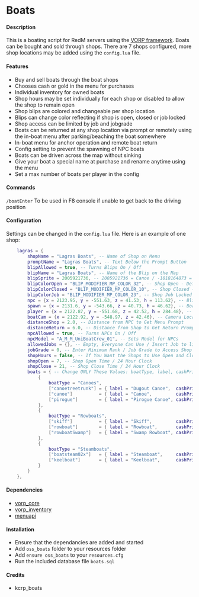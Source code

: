 # Boats

#### Description
This is a boating script for RedM servers using the [VORP framework](https://github.com/VORPCORE). Boats can be bought and sold through shops. There are 7 shops configured, more shop locations may be added using the `config.lua` file.

#### Features
- Buy and sell boats through the boat shops
- Chooses cash or gold in the menu for purchases
- Individual inventory for owned boats
- Shop hours may be set individually for each shop or disabled to allow the shop to remain open
- Shop blips are colored and changeable per shop location
- Blips can change color reflecting if shop is open, closed or job locked
- Shop access can be limited by job and jobgrade
- Boats can be returned at any shop location via prompt or remotely using the in-boat menu after parking/beaching the boat somewhere
- In-boat menu for anchor operation and remote boat return
- Config setting to prevent the spawning of NPC boats
- Boats can be driven across the map without sinking
- Give your boat a special name at purchase and rename anytime using the menu
- Set a max number of boats per player in the config

#### Commands
`/boatEnter` To be used in F8 console if unable to get back to the driving position

#### Configuration
Settings can be changed in the `config.lua` file. Here is an example of one shop:
```lua
    lagras = {
        shopName = "Lagras Boats", -- Name of Shop on Menu
        promptName = "Lagras Boats", -- Text Below the Prompt Button
        blipAllowed = true, -- Turns Blips On / Off
        blipName = "Lagras Boats", -- Name of the Blip on the Map
        blipSprite = 2005921736, -- 2005921736 = Canoe / -1018164873 = Tugboat
        blipColorOpen = "BLIP_MODIFIER_MP_COLOR_32", -- Shop Open - Default: White - Blip Colors Shown Below
        blipColorClosed = "BLIP_MODIFIER_MP_COLOR_10", -- Shop Closed - Default: Red - Blip Colors Shown Below
        blipColorJob = "BLIP_MODIFIER_MP_COLOR_23", -- Shop Job Locked - Default: Yellow - Blip Colors Shown Below
        npc = {x = 2123.95, y = -551.63, z = 41.53, h = 113.62}, -- Blip and NPC Positions
        spawn = {x = 2131.6, y = -543.66, z = 40.73, h = 46.62}, -- Boat Spawn and Return Positions
        player = {x = 2122.87, y = -551.68, z = 42.52, h = 284.48}, -- Player Return Teleport Position
        boatCam = {x = 2122.92, y = -548.97, z = 42.46}, -- Camera Location to View Boat When In-Menu
        distanceShop = 2.0, -- Distance from NPC to Get Menu Prompt
        distanceReturn = 6.0, -- Distance from Shop to Get Return Prompt
        npcAllowed = true, -- Turns NPCs On / Off
        npcModel = "A_M_M_UniBoatCrew_01", -- Sets Model for NPCs
        allowedJobs = {}, -- Empty, Everyone Can Use / Insert Job to limit access - ex. "police"
        jobGrade = 0, -- Enter Minimum Rank / Job Grade to Access Shop
        shopHours = false, -- If You Want the Shops to Use Open and Closed Hours
        shopOpen = 7, -- Shop Open Time / 24 Hour Clock
        shopClose = 21, -- Shop Close Time / 24 Hour Clock
        boats = { -- Change ONLY These Values: boatType, label, cashPrice, goldPrice and sellPrice
            {
                boatType = "Canoes",
                ["canoetreetrunk"] = { label = "Dugout Canoe",  cashPrice = 25,   goldPrice = 1,  sellPrice = 15  },
                ["canoe"]          = { label = "Canoe",         cashPrice = 45,   goldPrice = 2,  sellPrice = 25  },
                ["pirogue"]        = { label = "Pirogue Canoe", cashPrice = 60,   goldPrice = 3,  sellPrice = 35  }
            },
            {
                boatType = "Rowboats",
                ["skiff"]          = { label = "Skiff",         cashPrice = 100,  goldPrice = 5,  sellPrice = 60  },
                ["rowboat"]        = { label = "Rowboat",       cashPrice = 150,  goldPrice = 7,  sellPrice = 90  },
                ["rowboatSwamp"]   = { label = "Swamp Rowboat", cashPrice = 125,  goldPrice = 6,  sellPrice = 75  }
            },
            {
                boatType = "Steamboats",
                ["boatsteam02x"]   = { label = "Steamboat",     cashPrice = 550,  goldPrice = 25, sellPrice = 330, },
                ["keelboat"]       = { label = "Keelboat",      cashPrice = 800,  goldPrice = 40, sellPrice = 480, }
            }
        }
    },
```

#### Dependencies
- [vorp_core](https://github.com/VORPCORE/vorp-core-lua)
- [vorp_inventory](https://github.com/VORPCORE/vorp_inventory-lua)
- [menuapi](https://github.com/outsider31000/menuapi)

#### Installation
- Ensure that the dependancies are added and started
- Add `oss_boats` folder to your resources folder
- Add `ensure oss_boats` to your `resources.cfg`
- Run the included database file `boats.sql`

#### Credits
- kcrp_boats
